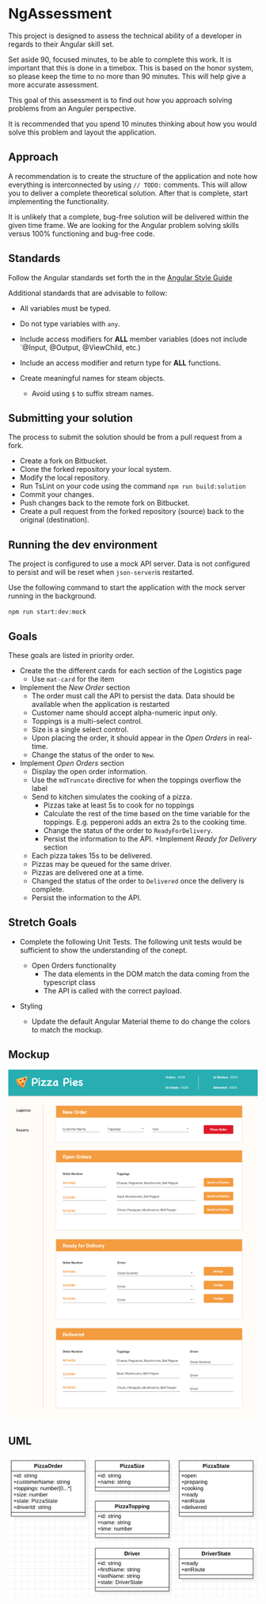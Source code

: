 # NgAssessment

This project is designed to assess the technical ability of a developer in regards to their Angular skill set.

Set aside 90, focused minutes, to be able to complete this work. It is important that this is done in a timebox.
This is based on the honor system, so please keep the time to no more than 90 minutes. This will help give
a more accurate assessment.

This goal of this assessment is to find out how you approach solving problems from an Anguler perspective.

It is recommended that you spend 10 minutes thinking about how you would solve this problem and layout
the application. 

## Approach
A recommendation is to create the structure of the application and note how everything is 
interconnected by using `// TODO:` comments. This will allow you to deliver a complete theoretical solution.
After that is complete, start implementing the functionality.

It is unlikely that a complete, bug-free solution will be delivered within the given time frame. We are 
looking for the Angular problem solving skills versus 100% functioning and bug-free code.

## Standards
Follow the Angular standards set forth the in the [Angular Style Guide](https://angular.io/guide/styleguide)

Additional standards that are advisable to follow:
+ All variables must be typed.
+ Do not type variables with `any`.
+ Include access modifiers for **ALL** member variables (does not include `@Input, @Output, @ViewChild, etc.)

+ Include an access modifier and return type for **ALL** functions.

+ Create meaningful names for steam objects.
    + Avoid using `$` to suffix stream names.

## Submitting your solution
The process to submit the solution should be from a pull request from a fork.

+ Create a fork on Bitbucket.
+ Clone the forked repository your local system.
+ Modify the local repository.
+ Run TsLint on your code using the command `npm run build:solution`
+ Commit your changes.
+ Push changes back to the remote fork on Bitbucket.
+ Create a pull request from the forked repository (source) back to the original (destination).

## Running the dev environment

The project is configured to use a mock API server. Data is not configured to persist and will be reset 
when `json-server`is restarted.

Use the following command to start the application with the mock server running in the background.

`npm run start:dev:mock`

## Goals
These goals are listed in priority order.
+ Create the the different cards for each section of the Logistics page
    + Use `mat-card` for the item
+ Implement the *New Order* section
    + The order must call the API to persist the data. Data should be available when the application is restarted
    + Customer name should accept alpha-numeric input only.
    + Toppings is a multi-select control.
    + Size is a single select control.
    + Upon placing the order, it should appear in the *Open Orders* in real-time.
    + Change the status of the order to `New`.
+ Implement *Open Orders* section
    + Display the open order information.
    + Use the `mdTruncate` directive for when the toppings overflow the label
    + Send to kitchen simulates the cooking of a pizza.
        + Pizzas take at least 5s to cook for no toppings
        + Calculate the rest of the time based on the time variable for the toppings. E.g. pepperoni adds an extra 2s to the cooking time.
        + Change the status of the order to `ReadyForDelivery`.
        + Persist the information to the API.
+Implement *Ready for Delivery* section
    + Each pizza takes 15s to be delivered.
    + Pizzas may be queued for the same driver.
    + Pizzas are delivered one at a time.
    + Changed the status of the order to `Delivered` once the delivery is complete.
    + Persist the information to the API.
    
## Stretch Goals

+ Complete the following Unit Tests. The following unit tests would be sufficient to show the understanding of the conept.
    + Open Orders functionality
        + The data elements in the DOM match the data coming from the typescript class
        + The API is called with the correct payload.
        
+ Styling
    + Update the default Angular Material theme to do change the colors to match the mockup.
    
## Mockup
![](./screenshots/mockup.png)

## UML
![](./screenshots/uml.png)
